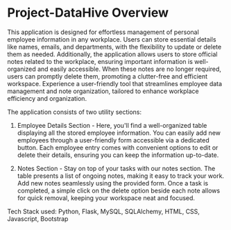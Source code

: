 # Project-DataHive Overview 
This application is designed for effortless management of personal employee information in any workplace. Users can store essential details like names, emails, and departments, with the flexibility to update or delete them as needed.
Additionally, the application allows users to store official notes related to the workplace, ensuring important information is well-organized and easily accessible. When these notes are no longer required, users can promptly delete them, promoting a clutter-free and efficient workspace.
Experience a user-friendly tool that streamlines employee data management and note organization, tailored to enhance workplace efficiency and organization.

The application consists of two utility sections: 

1. Employee Details Section - Here, you'll find a well-organized table displaying all the stored employee information. You can easily add new employees through a user-friendly form accessible via a dedicated button. Each employee entry comes with convenient options to edit or delete their details, ensuring you can keep the information up-to-date.

2. Notes Section - Stay on top of your tasks with our notes section. The table presents a list of ongoing notes, making it easy to track your work. Add new notes seamlessly using the provided form. Once a task is completed, a simple click on the delete option beside each note allows for quick removal, keeping your workspace neat and focused.

Tech Stack used: Python, Flask, MySQL, SQLAlchemy, HTML, CSS, Javascript, Bootstrap
